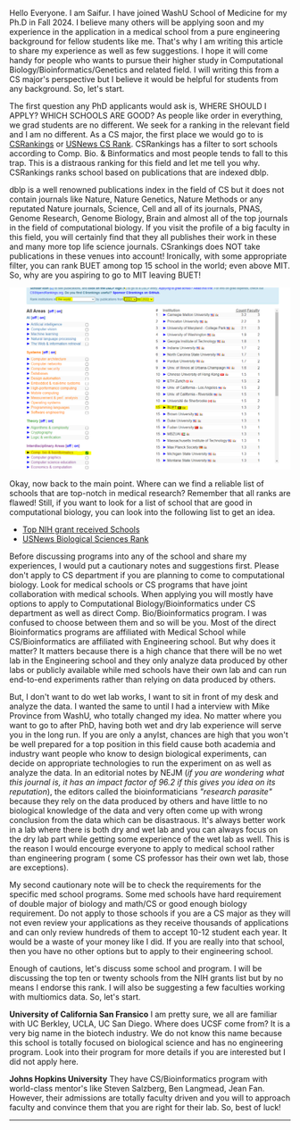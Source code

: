 Hello Everyone. I am Saifur. I have joined WashU School of Medicine for my Ph.D in Fall 2024. I believe many others will be applying soon and my experience in the application in a medical school from a pure engineering background for fellow students like me.
That's why I am writing this article to share my experience as well as few suggestions. I hope it will come handy for people who wants to pursue their higher study in Computational Biology/Bioinformatics/Genetics and related field. I will writing this from a 
CS major's perspective but I believe it would be helpful for students from any background. So, let's start.

The first question any PhD applicants would ask is, WHERE SHOULD I APPLY? WHICH SCHOOLS ARE GOOD? As people like order in everything, we grad students are no different. We seek for a ranking in the relevant field and I am no different. As a CS major, the first place
we would go to is [CSRankings](https://csrankings.org/) or [USNews CS Rank](https://www.usnews.com/best-graduate-schools/top-science-schools/computer-science-rankings?_sort=rank-asc). CSRankings has a filter to sort schools according to Comp. Bio. & Binformatics and most people tends to fall to this trap. This is a distraous ranking for this field and let me tell you why. CSRankings ranks school based on publications that are indexed dblp. 

dblp is a well renowned publications index in the field of CS but it does not contain journals like Nature, Nature Genetics, Nature Methods or any reputated Nature journals, Science, Cell and all of its journals, PNAS, Genome Research, Genome Biology, Brain and almost all of the top journals in the field of computational biology. If you visit the profile of a big faculty in this field, you will certainly find that they all publishes their work in these and many more top life science journals. CSrankings does NOT take publications in these venues into account! Ironically, with some appropriate filter, you can rank BUET among top 15 school in the world; even above MIT. So, why are you aspiring to go to MIT leaving BUET!

![](CSRankings.PNG)

Okay, now back to the main point. Where can we find a reliable list of schools that are top-notch in medical research? Remember that all ranks are flawed! Still, if you want to look for a list of school that are good in computational biology, you can look into the following list to get an idea. 
- [Top NIH grant received Schools](https://www.genengnews.com/a-lists/top-50-nih-funded-institutions-of-2022/)
- [USNews Biological Sciences Rank](https://www.usnews.com/best-graduate-schools/top-science-schools/biological-sciences-rankings)

Before discussing programs into any of the school and share my experiences, I would put a cautionary notes and suggestions first. Please don't apply to CS department if you are planning to come to computational biology. Look for medical schools or CS programs that have joint collaboration with medical schools. When applying you will mostly have options to apply to Computational Biology/Bioinformatics under CS department as well as direct Comp. Bio/Bioinformatics program. I was confused to choose between them and so will be you. Most of the direct Bioinformatics programs are affiliated with Medical School while CS/Bioinformatics are affiliated with Engineering school. But why does it matter? It matters because there is a high chance that there will be no wet lab in the Engineering school and they only analyze data produced by other labs or publicly available while med schools have their own lab and can run end-to-end experiments rather than relying on data produced by others. 

But, I don't want to do wet lab works, I want to sit in front of my desk and analyze the data. I wanted the same to until I had a interview with Mike Province from WashU, who totally changed my idea. No matter where you want to go to after PhD, having both wet and dry lab experience will serve you in the long run. If you are only a anylst, chances are high that you won't be well prepared for a top position in this field cause both academia and industry want people who know to design biological experiments, can decide on appropriate technologies to run the experiment on as well as analyze the data. In an editorial notes by NEJM (*if you are wondering what this journal is, it has an impact factor of 96.2 if this gives you idea on its reputation*), the editors called the bioinformaticians *"research parasite"* because they rely on the data produced by others and have little to no biological knowledge of the data and very often come up with wrong conclusion from the data which can be disastraous. It's always better work in a lab where there is both dry and wet lab and you can always focus on the dry lab part while getting some experience of the wet lab as well. This is the reason I would encourge everyone to apply to medical school rather than engineering program ( some CS professor has their own wet lab, those are exceptions).

My second cautionary note will be to check the requirements for the specific med school programs. Some med schools have hard requirement of double major of biology and math/CS or good enough biology requirement. Do not apply to those schools if you are a CS major as they will not even review your applications as they receive thousands of applications and can only review hundreds of them to accept 10-12 student each year. It would be a waste of your money like I did. If you are really into that school, then you have no other options but to apply to their engineering school.

Enough of cautions, let's discuss some school and program. I will be discussing the top ten or twenty schools from the NIH grants list but by no means I endorse this rank. I will also be suggesting a few faculties working with multiomics data. So, let's start.

**University of California San Fransico**
I am pretty sure, we all are familiar with UC Berkley, UCLA, UC San Diego. Where does UCSF come from? It is a very big name in the biotech industry. We do not know this name because this school is totally focused on biological science and has no engineering program. Look into their program for more details if you are interested but I did not apply here. 

**Johns Hopkins University**
They have CS/Bioinformatics program with world-class mentor's like Steven Salzberg, Ben Langmead, Jean Fan. However, their admissions are totally faculty driven and you will to approach faculty and convince them that you are right for their lab. So, best of luck!

****

